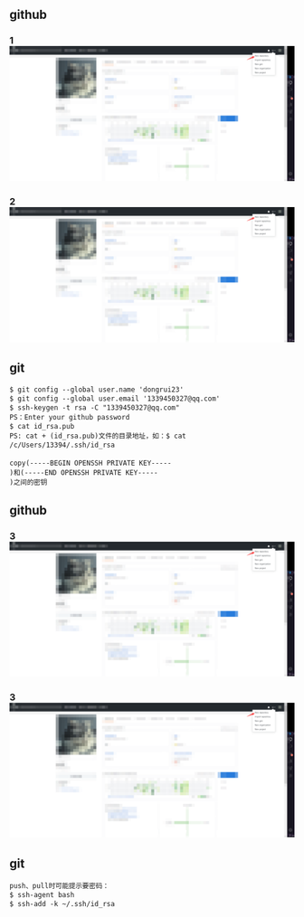 ## github

### 1 <img src="../images/github/github_index_newRepository.png"/>

### 2 <img src="../images/github/github_index_newRepository.png"/>

## git

```
$ git config --global user.name 'dongrui23' 
$ git config --global user.email '1339450327@qq.com' 
$ ssh-keygen -t rsa -C "1339450327@qq.com"
PS：Enter your github password
$ cat id_rsa.pub
PS: cat + (id_rsa.pub)文件的目录地址，如：$ cat /c/Users/13394/.ssh/id_rsa

copy(-----BEGIN OPENSSH PRIVATE KEY-----
)和(-----END OPENSSH PRIVATE KEY-----
)之间的密钥
```

## github

### 3 <img src="../images/github/github_index_newRepository.png"/>

### 3 <img src="../images/github/github_index_newRepository.png"/>


## git

```
push、pull时可能提示要密码：
$ ssh-agent bash
$ ssh-add -k ~/.ssh/id_rsa
```
